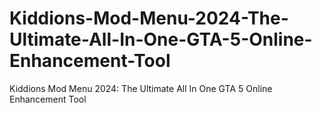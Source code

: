 # Kiddions-Mod-Menu-2024-The-Ultimate-All-In-One-GTA-5-Online-Enhancement-Tool
Kiddions Mod Menu 2024: The Ultimate All In One GTA 5 Online Enhancement Tool
